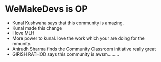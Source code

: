 # WeMakeDevs is OP

- Kunal Kushwaha says that this community is amazing.
- Kunal made this change
- I love MLH
- More power to kunal. love the work which your are doing for the mmunity.
- Anirudh Sharma finds the Community Classroom initiative really great
-  GIRISH RATHOD says this community is awsm.........
